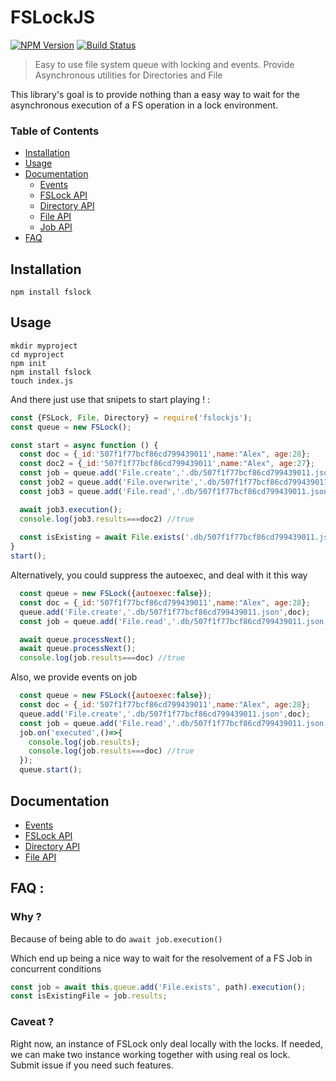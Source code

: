 # FSLockJS

[![NPM Version](https://img.shields.io/npm/v/fslockjs.svg?&style=flat-square)](https://www.npmjs.org/package/fslockjs)
[![Build Status](https://api.travis-ci.org/Alex-Werner/fslockjs.svg?branch=master)](https://travis-ci.com/Alex-Werner/fslockjs)


> Easy to use file system queue with locking and events.
> Provide Asynchronous utilities for Directories and File

This library's goal is to provide nothing than a easy way to wait for the asynchronous execution of a FS operation in a lock environment.

### Table of Contents
 - [Installation](#installation)
 - [Usage](#usage)
 - [Documentation](#documentation)
    - [Events](/docs/events.md)
    - [FSLock API](/docs/FSLock.md)
    - [Directory API](/docs/Directory.md)
    - [File API](/docs/File.md)
    - [Job API](/docs/Job.md)
 - [FAQ](#faq)
 
 
## Installation 

`npm install fslock`

## Usage

```$xslt
mkdir myproject
cd myproject
npm init
npm install fslock
touch index.js
```
 
And there just use that snipets to start playing ! : 


```js
const {FSLock, File, Directory} = require('fslockjs');
const queue = new FSLock();

const start = async function () {
  const doc = {_id:'507f1f77bcf86cd799439011',name:"Alex", age:28};
  const doc2 = {_id:'507f1f77bcf86cd799439011',name:"Alex", age:27};
  const job = queue.add('File.create','.db/507f1f77bcf86cd799439011.json',doc);
  const job2 = queue.add('File.overwrite','.db/507f1f77bcf86cd799439011.json',doc2);
  const job3 = queue.add('File.read','.db/507f1f77bcf86cd799439011.json');

  await job3.execution();
  console.log(job3.results===doc2) //true
  
  const isExisting = await File.exists('.db/507f1f77bcf86cd799439011.json')//true
}
start();
```

Alternatively, you could suppress the autoexec, and deal with it this way 

```js
  const queue = new FSLock({autoexec:false});
  const doc = {_id:'507f1f77bcf86cd799439011',name:"Alex", age:28};
  queue.add('File.create','.db/507f1f77bcf86cd799439011.json',doc);
  const job = queue.add('File.read','.db/507f1f77bcf86cd799439011.json');

  await queue.processNext();
  await queue.processNext();
  console.log(job.results===doc) //true
```

Also, we provide events on job 

```js
  const queue = new FSLock({autoexec:false});
  const doc = {_id:'507f1f77bcf86cd799439011',name:"Alex", age:28};
  queue.add('File.create','.db/507f1f77bcf86cd799439011.json',doc);
  const job = queue.add('File.read','.db/507f1f77bcf86cd799439011.json');
  job.on('executed',()=>{
    console.log(job.results);
    console.log(job.results===doc) //true
  });
  queue.start();
```


## Documentation 
- [Events](/docs/events.md)
- [FSLock API](/docs/FSLock.md)
- [Directory API](/docs/Directory.md)
- [File API](/docs/File.md)

## FAQ : 

### Why ? 

Because of being able to do `await job.execution()`

Which end up being a nice way to wait for the resolvement of a FS Job in concurrent conditions

```js
const job = await this.queue.add('File.exists', path).execution(); 
const isExistingFile = job.results;
```

### Caveat ? 

Right now, an instance of FSLock only deal locally with the locks. If needed, we can make two instance working together with using real os lock.   
Submit issue if you need such features.
